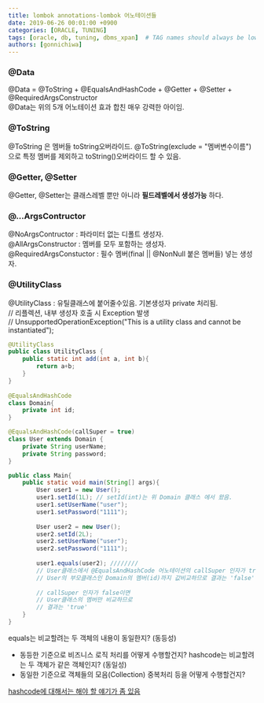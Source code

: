 ```yaml
---
title: lombok annotations-lombok 어노테이션들
date: 2019-06-26 00:01:00 +0900
categories: [ORACLE, TUNING]
tags: [oracle, db, tuning, dbms_xpan]  # TAG names should always be lowercase
authors: [gonnichiwa]
---
```


### @Data
@Data = @ToString + @EqualsAndHashCode + @Getter + @Setter + @RequiredArgsConstructor  
@Data는 위의 5개 어노테이션 효과 합친 매우 강력한 아이임.  

### @ToString
@ToString 은 멤버들 toString오버라이드.
@ToString(exclude = "멤버변수이름")으로 특정 멤버를 제외하고 toString()오버라이드 할 수 있음.  

### @Getter, @Setter
@Getter, @Setter는 클래스레벨 뿐만 아니라 **필드레벨에서 생성가능** 하다.  

### @...ArgsContructor
@NoArgsContructor : 파라미터 없는 디폴트 생성자.  
@AllArgsConstructor : 멤버를 모두 포함하는 생성자.  
@RequiredArgsConstuctor : 필수 멤버(final || @NonNull 붙은 멤버들) 넣는 생성자.  

### @UtilityClass
@UtilityClass : 유틸클래스에 붙어줄수있음. 기본생성자 private 처리됨.  
// 리플렉션, 내부 생성자 호출 시 Exception 발생  
// UnsupportedOperationException("This is a utility class and cannot be instantiated");  

```java
@UtilityClass
public class UtilityClass {
	public static int add(int a, int b){
    	return a+b;
    }
}
 
@EqualsAndHashCode
class Domain{
	private int id;
}

@EqualsAndHashCode(callSuper = true)
class User extends Domain {
	private String userName;
    private String password;
}

public class Main{
	public static void main(String[] args){
    	User user1 = new User();
        user1.setId(1L); // setId(int)는 위 Domain 클래스 에서 왔음.
        user1.setUserName("user");
        user1.setPassword("1111");
        
        User user2 = new User();
        user2.setId(2L);
        user2.setUserName("user");
        user2.setPassword("1111");
        
        user1.equals(user2); ////////
        // User클래스에서 @EqualsAndHashCode 어노테이션의 callSuper 인자가 true이면
        // User의 부모클래스인 Domain의 멤버(id)까지 값비교하므로 결과는 'false'
        
        // callSuper 인자가 false이면
        // User클래스의 멤버만 비교하므로
        // 결과는 'true'
    }
}
```

equals는 비교할려는 두 객체의 내용이 동일한지? (동등성)  
  - 동등한 기준으로 비즈니스 로직 처리를 어떻게 수행할건지?
hashcode는 비교할려는 두 객체가 같은 객체인지? (동일성)  
  - 동일한 기준으로 객체들의 모음(Collection) 중복처리 등을 어떻게 수행할건지?

[hashcode에 대해서는 해야 할 얘기가 좀 있음](https://gonnichiwa.github.io/posts/java-hashcode/)  

